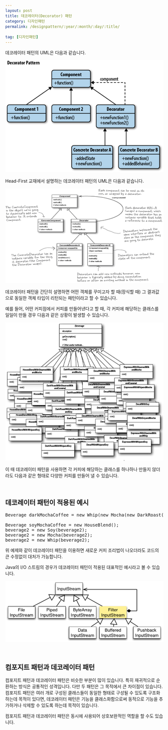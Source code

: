 ```yaml
---
layout: post
title: 데코레이터(Decorator) 패턴
category: 디자인패턴
permalink: /designpattern/:year/:month/:day/:title/

tag: [디자인패턴]
---
```


데코레이터 패턴의 UML은 다음과 같습니다.

![Image](/assets/design-patterns/decorator.png)

Head-First 교재에서 설명하는 데코레이터 패턴의 UML은 다음과 같습니다.

![Image](/assets/design-pattern-headfirst/decorator-pattern.png)

데코레이터 패턴을 간단히 설명하면 어떤 객체를 꾸미고자 할 때(장식할 때) 그 결과값으로 동일한 객체 타입이 리턴되는 패턴이라고 할 수 있습니다.

예를 들어, 어떤 커피점에서 커피를 만들어낸다고 할 때, 각 커피에 해당하는 클래스를 일일이 만들 경우 다음과 같은 상황이 발생할 수 있습니다.

![Image](/assets/design-pattern-headfirst/decorator-badcase.png)

이 때 데코레이터 패턴을 사용하면 각 커피에 해당하는 클래스를 하나하나 만들지 않더라도 다음과 같은 형태로 다양한 커피를 만들어 낼 수 있습니다.

<br>

## 데코레이터 패턴이 적용된 예시

<pre class="prettyprint">
Beverage darkMochaCoffee = new Whip(new Mocha(new DarkRoast()));

Beverage soyMochaCoffee = new HouseBlend();
beverage2 = new Soy(beverage2);
beverage2 = new Mocha(beverage2);
beverage2 = new Whip(beverage2);
</pre>

위 예제와 같이 데코레이터 패턴을 이용하면 새로운 커피 조리법이 나오더라도 코드의 큰 수정없이 대처가 가능합니다.

Java의 I/O 스트림의 경우가 데코레이터 패턴이 적용된 대표적인 예시라고 볼 수 있습니다.

![Image](/assets/design-patterns/decorator-java-io.png)

<br>

## 컴포지트 패턴과 데코레이터 패턴

컴포지트 패턴과 데코레이터 패턴은 비슷한 부분이 많이 있습니다. 특히 재귀적으로 순환하는 방식은 공통적인 성격입니다. 다만 두 패턴은 그 목적에서 큰 차이점이 있습니다. 컴포지트 패턴은 여러 개로 구성된 클래스들이 동일한 형태로 구성될 수 있도록 구조화하는데 목적이 있다면, 데코레이터 패턴은 기능을 클래스화함으로써 동적으로 기능을 추가하거나 삭제할 수 있도록 하는데 목적이 있습니다.

컴포지트 패턴과 데코레이터 패턴은 동시에 사용되어 상호보완적인 역할을 할 수도 있습니다.